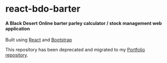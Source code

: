 # react-bdo-barter

#### A Black Desert Online barter parley calculator / stock management web application
Built using [React](https://reactjs.org/) and [Bootstrap](https://getbootstrap.com/)

This repository has been deprecated and migrated to my [Portfolio repository](https://github.com/evanlaaaa/portfolio).
